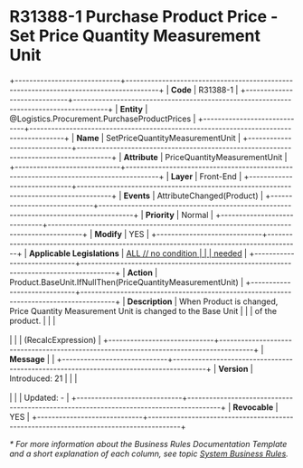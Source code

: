 ﻿---
erp.type: front-end-business-rule
erp.entity: Logistics.Procurement.PurchaseProductPrices
---

# R31388-1 Purchase Product Price - Set Price Quantity Measurement Unit
+-----------------------------+---------------------------------------------------------------------------------------+
| **Code**                    | R31388-1                                                                              |
+-----------------------------+---------------------------------------------------------------------------------------+
| **Entity**                  | @Logistics.Procurement.PurchaseProductPrices                                          |
+-----------------------------+---------------------------------------------------------------------------------------+
| **Name**                    | SetPriceQuantityMeasurementUnit                                                       |
+-----------------------------+---------------------------------------------------------------------------------------+
| **Attribute**               | PriceQuantityMeasurementUnit                                                          |
+-----------------------------+---------------------------------------------------------------------------------------+
| **Layer**                   | Front-End                                                                             |
+-----------------------------+---------------------------------------------------------------------------------------+
| **Events**                  | AttributeChanged(Product)                                                             |
+-----------------------------+---------------------------------------------------------------------------------------+
| **Priority**                | Normal                                                                                |
+-----------------------------+---------------------------------------------------------------------------------------+
| **Modify**                  | YES                                                                                   |
+-----------------------------+---------------------------------------------------------------------------------------+
| **Applicable Legislations** | [ALL // no condition                                                                  |
|                             | needed](xref:applicable-legislations)                                                 |
+-----------------------------+---------------------------------------------------------------------------------------+
| **Action**                  | Product.BaseUnit.IfNullThen(PriceQuantityMeasurementUnit)                             |
+-----------------------------+---------------------------------------------------------------------------------------+
| **Description**             | When Product is changed, Price Quantity Measurement Unit is changed to the Base Unit  |
|                             | of the product.                                                                       |
|                             | <br/><br/>                                                                            |
|                             | (RecalcExpression)                                                                    |
+-----------------------------+---------------------------------------------------------------------------------------+
| **Message**                 |                                                                                       |
+-----------------------------+---------------------------------------------------------------------------------------+
| **Version**                 | Introduced: 21                                                                        |
|                             | <br/><br/>                                                                            |
|                             | Updated: -                                                                            |
+-----------------------------+---------------------------------------------------------------------------------------+
| **Revocable**               | YES                                                                                   |
+-----------------------------+---------------------------------------------------------------------------------------+

*\* For more information about the Business Rules Documentation Template and a short explanation of each column, see
topic [System Business Rules](../templates/template-description-system-business-rules.md).*
